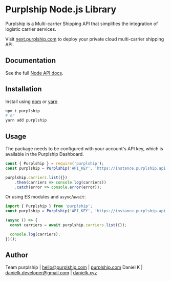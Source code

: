# Purplship Node.js Library

Purplship is a Multi-carrier Shipping API that simplifies the integration of logistic carrier services.

Visit [next.purplship.com](https://next.purplship.com) to deploy your private cloud multi-carrier shipping API.

## Documentation

See the full [Node API docs](https://next.purplship.com/docs/reference).

## Installation

Install using [npm](https://www.npmjs.com/package/npm) or [yarn](https://yarnpkg.com/)

```bash
npm i purplship
# or 
yarn add purplship
```

## Usage

The package needs to be configured with your account's API key, which is available in the Purplship Dashboard.

```javascript
const { Purplship } = require('purplship');
const purplship = Purplship('API_KEY', 'https://instance.purplship.api');

purplship.carriers.list({})
    .then(carriers => console.log(carriers))
    .catch(error => console.error(error));
```

Or using ES modules and `async`/`await`:

```javascript
import { Purplship } from 'purplship';
const purplship = Purplship('API_KEY', 'https://instance.purplship.api');

(async () => {
  const carriers = await purplship.carriers.list({});

  console.log(carriers);
})();
```

## Author

Team purplship | hello@purplship.com | [purplship.com](https://purplship.com)
Daniel K | danielk.developer@gmail.com | [danielk.xyz](https://danielk.xyz)
